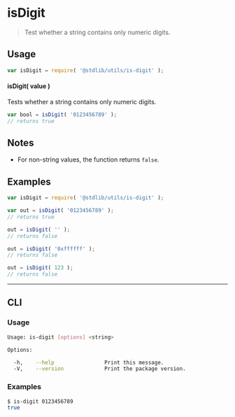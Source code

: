 # isDigit

> Test whether a string contains only numeric digits.


<section class="usage">

## Usage

``` javascript
var isDigit = require( '@stdlib/utils/is-digit' );
```


#### isDigit( value )

Tests whether a string contains only numeric digits.

``` javascript
var bool = isDigit( '0123456789' );
// returns true
```

</section>

<!-- /.usage -->


<section class="notes">

## Notes

* For non-string values, the function returns `false`.

</section>

<!-- /.notes -->


<section class="examples">

## Examples

``` javascript
var isDigit = require( '@stdlib/utils/is-digit' );

var out = isDigit( '0123456789' );
// returns true

out = isDigit( '' );
// returns false

out = isDigit( '0xffffff' );
// returns false

out = isDigit( 123 );
// returns false
```

</section>

<!-- /.examples -->


---

<section class="cli">

## CLI

<section class="usage">

### Usage

``` bash
Usage: is-digit [options] <string>

Options:

  -h,    --help                Print this message.
  -V,    --version             Print the package version.
```

</section>

<!-- /.usage -->


<section class="examples">

### Examples

``` bash
$ is-digit 0123456789
true
```

</section>

<!-- /.examples -->

</section>

<!-- /.cli -->


<section class="links">

</section>

<!-- /.links -->
